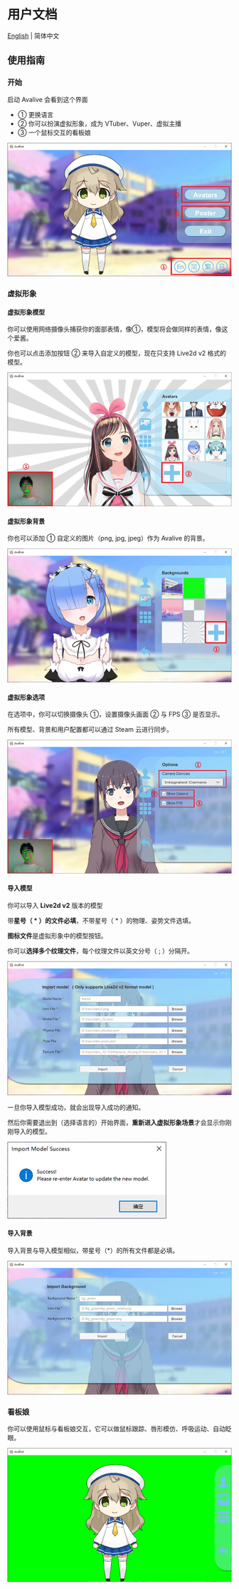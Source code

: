 # 用户文档

[English](https://github.com/avamoe/Avalive/blob/master/Doc/UserDocumentation.md) | 简体中文

## 使用指南

### 开始

启动 Avalive 会看到这个界面

* ① 更换语言
* ② 你可以扮演虚拟形象，成为 VTuber、Vuper、虚拟主播
* ③ 一个鼠标交互的看板娘

![](../Assets/Resources/Avalive-Tutorial1.png)

### 虚拟形象

#### 虚拟形象模型

你可以使用网络摄像头捕获你的面部表情，像①，模型将会做同样的表情，像这个爱酱。

你也可以点击添加按钮 ② 来导入自定义的模型，现在只支持 Live2d v2 格式的模型。

![](../Assets/Resources/Avalive-Tutorial2.png)

#### 虚拟形象背景

你也可以添加 ① 自定义的图片（png, jpg, jpeg）作为 Avalive 的背景。

![](../Assets/Resources/Avalive-Tutorial3.png)

#### 虚拟形象选项

在选项中，你可以切换摄像头 ①，设置摄像头画面 ② 与 FPS ③ 是否显示。

所有模型、背景和用户配置都可以通过 Steam 云进行同步。

![](../Assets/Resources/Avalive-Tutorial4.png)

#### 导入模型

你可以导入 **Live2d v2** 版本的模型

带**星号（ * ）的文件必填**，不带星号（ * ）的物理、姿势文件选填。

**图标文件**是虚拟形象中的模型按钮。

你可以**选择多个纹理文件**，每个纹理文件以英文分号（ ; ）分隔开。

![](../Assets/Resources/Avalive-Tutorial5.png)

一旦你导入模型成功，就会出现导入成功的通知。

然后你需要退出到（选择语言的）开始界面，**重新进入虚拟形象场景**才会显示你刚刚导入的模型。

![](../Assets/Resources/Avalive-Tutorial6.png)

#### 导入背景

导入背景与导入模型相似，带星号（*）的所有文件都是必填。

![](../Assets/Resources/Avalive-Tutorial7.png)

### 看板娘

你可以使用鼠标与看板娘交互，它可以做鼠标跟踪、唇形模仿、呼吸运动、自动眨眼。

![](../Assets/Resources/Avalive-Tutorial8.png)